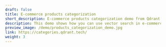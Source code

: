 ```yaml
---
draft: false
title: E-commerce products categorization
short_description: E-commerce products categorization demo from Qdrant
description: This demo shows how you can use vector search in e-commerce. Enter the name of the product and the application will understand which category it belongs to, based on the multi-language model. The dots represent clusters of products.
preview_image: /demo/products_categorization_demo.jpg
link: https://categories.qdrant.tech/
weight: 3
---
```

